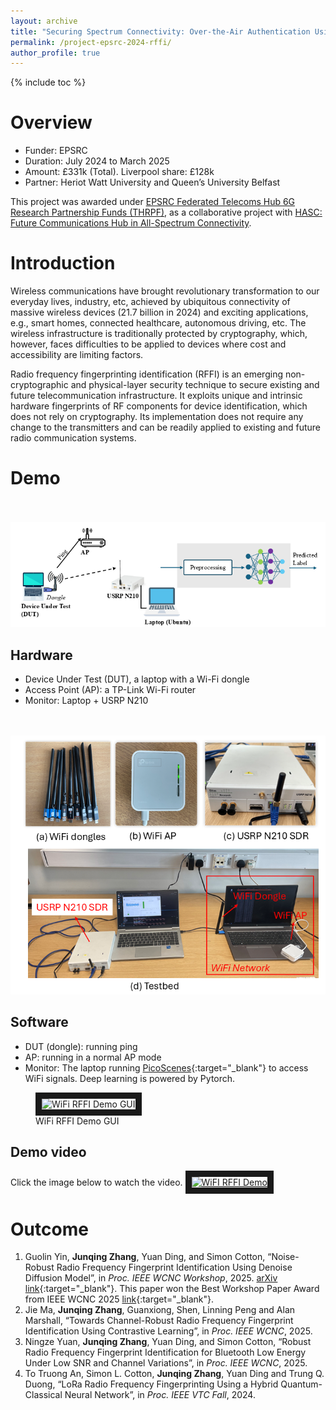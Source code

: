 ```yaml
---
layout: archive
title: "Securing Spectrum Connectivity: Over-the-Air Authentication Using Radio Frequency Fingerprinting"
permalink: /project-epsrc-2024-rffi/
author_profile: true
---
```

{% include toc %} 

# Overview
* Funder: EPSRC
* Duration: July 2024 to March 2025
* Amount: £331k (Total). Liverpool share: £128k
* Partner: Heriot Watt University and Queen’s University Belfast

This project was awarded under [EPSRC Federated Telecoms Hub 6G Research Partnership Funds (THRPF)](https://www.federated-telecoms-hubs.org/), as a collaborative project with [HASC: Future
Communications Hub in All-Spectrum Connectivity](https://allspectrumhub.org/). 

# Introduction
Wireless communications have brought revolutionary transformation to our everyday lives, industry, etc, achieved by ubiquitous connectivity of massive wireless devices (21.7 billion in 2024) and exciting applications, e.g., smart homes, connected healthcare, autonomous driving, etc. The wireless infrastructure is traditionally protected by cryptography, which, however, faces difficulties to be applied to devices where cost and accessibility are limiting factors.

Radio frequency fingerprinting identification (RFFI) is an emerging non-cryptographic and physical-layer security technique to secure existing and future telecommunication infrastructure. It exploits unique and intrinsic hardware fingerprints of RF components for device identification, which does not rely on cryptography. Its implementation does not require any change to the transmitters and can be readily applied to existing and future radio communication systems. 

# Demo
<br />
<br/><img src='/images/rffi/RFFI_WiFI_demo_setup.png'>
<br />

## Hardware
* Device Under Test (DUT), a laptop with a Wi-Fi dongle
* Access Point (AP): a TP-Link Wi-Fi router
* Monitor: Laptop + USRP N210
<br />
<br/><img src='/images/rffi/wifi_rffi_hardware.png'>
<br />


## Software
* DUT (dongle): running ping
* AP: running in a normal AP mode
* Monitor: The laptop running [PicoScenes](https://ps.zpj.io/){:target="_blank"}  to access WiFi signals. Deep learning is powered by Pytorch.
<figure>
  <img src="{{site.url}}/images/rffi/wifi_rffi_ui.png" alt="WiFi RFFI Demo GUI" width="800" border="10"/>
  <figcaption>WiFi RFFI Demo GUI</figcaption>
</figure>

## Demo video
Click the image below to watch the video.
<a href="https://youtu.be/ENHphVejPpA" target="_blank"><img src="{{ site.url }}/images/rffi/wifi_rffi_demo_frontpage.png" alt="WiFI RFFI Demo" width="800" border="10" /></a>

# Outcome
1. Guolin Yin, **Junqing Zhang**, Yuan Ding, and Simon Cotton, “Noise-Robust Radio Frequency Fingerprint Identification Using Denoise Diffusion Model”, in _Proc. IEEE WCNC Workshop_, 2025. [arXiv link](https://arxiv.org/abs/2503.05514){:target="_blank"}. This paper won the Best Workshop Paper Award from IEEE WCNC 2025 [link](https://wcnc2025.ieee-wcnc.org/program-0/program-glance/best-paper-awards){:target="_blank"}. 
1. Jie Ma, **Junqing Zhang**, Guanxiong, Shen, Linning Peng and Alan Marshall, “Towards Channel-Robust Radio Frequency Fingerprint Identification Using Contrastive Learning”, in _Proc. IEEE WCNC_, 2025.
1. Ningze Yuan, **Junqing Zhang**, Yuan Ding, and Simon Cotton, “Robust Radio Frequency Fingerprint Identification for Bluetooth Low Energy Under Low SNR and Channel Variations”, in _Proc. IEEE WCNC_, 2025.
1. To Truong An, Simon L. Cotton, **Junqing Zhang**, Yuan Ding and Trung Q. Duong, “LoRa Radio Frequency Fingerprinting Using a Hybrid Quantum-Classical Neural Network”, in _Proc. IEEE VTC Fall_, 2024.
